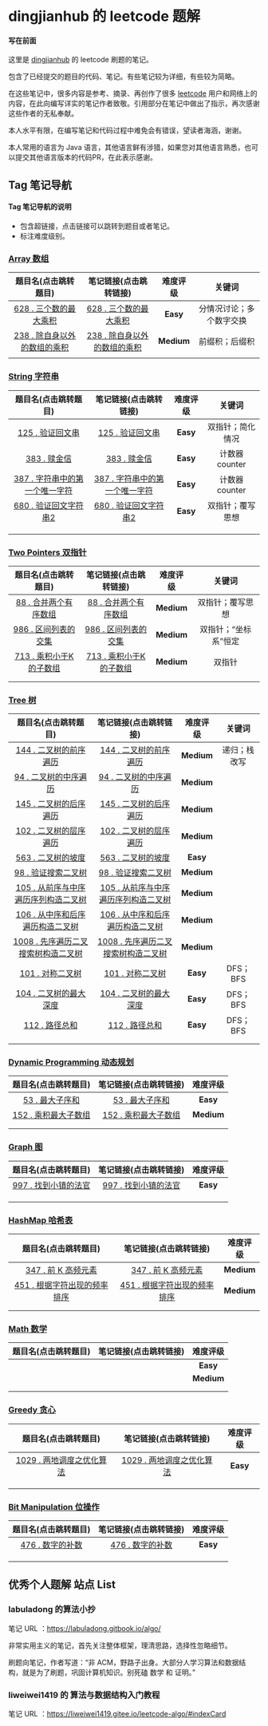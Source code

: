 # dingjianhub 的 leetcode 题解
#### 写在前面

这里是 [dingjianhub](https://github.com/dingjianhub) 的 leetcode 刷题的笔记。

包含了已经提交的题目的代码、笔记。有些笔记较为详细，有些较为简略。

在这些笔记中，很多内容是参考、摘录、再创作了很多 [leetcode](https://leetcode-cn.com) 用户和网络上的内容，在此向编写详实的笔记作者致敬。引用部分在笔记中做出了指示，再次感谢这些作者的无私奉献。

本人水平有限，在编写笔记和代码过程中难免会有错误，望读者海涵，谢谢。

本人常用的语言为 Java 语言，其他语言鲜有涉猎，如果您对其他语言熟悉，也可以提交其他语言版本的代码PR，在此表示感谢。



## Tag 笔记导航

#### Tag 笔记导航的说明

+ 包含超链接，点击链接可以跳转到题目或者笔记。
+ 标注难度级别。

### [Array 数组](https://leetcode-cn.com/tag/array/)

|                     题目名(点击跳转题目)                     |                    笔记链接(点击跳转链接)                    |  难度评级  |          关键词          |
| :----------------------------------------------------------: | :----------------------------------------------------------: | :--------: | :----------------------: |
| [628 . 三个数的最大乘积](https://leetcode-cn.com/problems/maximum-product-of-three-numbers/) | [628 . 三个数的最大乘积](https://github.com/dingjianhub/leetcode/blob/master/Notes/Array%20%E6%95%B0%E7%BB%84/628_MaximumProductOfThreeNumbers_%E4%B8%89%E4%B8%AA%E6%95%B0%E7%9A%84%E6%9C%80%E5%A4%A7%E4%B9%98%E7%A7%AF.md) |  **Easy**  | 分情况讨论；多个数字交换 |
| [238 . 除自身以外的数组的乘积](https://leetcode-cn.com/problems/product-of-array-except-self/) | [238 . 除自身以外的数组的乘积](https://github.com/dingjianhub/leetcode/blob/master/Notes/Array%20%E6%95%B0%E7%BB%84/238_ProductOfArrayExceptSelf_%E9%99%A4%E8%87%AA%E8%BA%AB%E4%BB%A5%E5%A4%96%E7%9A%84%E6%95%B0%E7%BB%84%E7%9A%84%E4%B9%98%E7%A7%AF.md) | **Medium** |      前缀积；后缀积      |
|                                                              |                                                              |            |                          |





### [String 字符串](https://leetcode-cn.com/tag/string/) 

|                     题目名(点击跳转题目)                     |                    笔记链接(点击跳转链接)                    | 难度评级 |      关键词      |
| :----------------------------------------------------------: | :----------------------------------------------------------: | :------: | :--------------: |
| [125 . 验证回文串](https://leetcode-cn.com/problems/valid-palindrome/) | [125 . 验证回文串](https://github.com/dingjianhub/leetcode/blob/master/Notes/String%20%E5%AD%97%E7%AC%A6%E4%B8%B2/125_ValidPalindrome_%E9%AA%8C%E8%AF%81%E5%9B%9E%E6%96%87%E4%B8%B2.md) | **Easy** | 双指针；简化情况 |
| [383 . 赎金信](https://leetcode-cn.com/problems/ransom-note/) | [383 . 赎金信](https://github.com/dingjianhub/leetcode/blob/master/Notes/String%20%E5%AD%97%E7%AC%A6%E4%B8%B2/383_RansomNotes_%E8%B5%8E%E9%87%91%E4%BF%A1.md) | **Easy** |  计数器 counter  |
| [387 . 字符串中的第一个唯一字符](https://leetcode-cn.com/problems/first-unique-character-in-a-string/) | [387 . 字符串中的第一个唯一字符](https://github.com/dingjianhub/leetcode/blob/master/Notes/String%20%E5%AD%97%E7%AC%A6%E4%B8%B2/387_FirstUniqueCharacterInAString_%E5%AD%97%E7%AC%A6%E4%B8%B2%E4%B8%AD%E7%9A%84%E7%AC%AC%E4%B8%80%E4%B8%AA%E5%94%AF%E4%B8%80%E5%AD%97%E7%AC%A6.md) | **Easy** |  计数器 counter  |
| [680 . 验证回文字符串2](https://leetcode-cn.com/problems/valid-palindrome-ii/) | [680 . 验证回文字符串2](https://github.com/dingjianhub/leetcode/blob/master/Notes/String%20%E5%AD%97%E7%AC%A6%E4%B8%B2/680_ValidPalindrome-ii_%E9%AA%8C%E8%AF%81%E5%9B%9E%E6%96%87%E5%AD%97%E7%AC%A6%E4%B8%B22.md) | **Easy** | 双指针；覆写思想 |
|                                                              |                                                              |          |                  |
|                                                              |                                                              |          |                  |
|                                                              |                                                              |          |                  |





### [Two Pointers 双指针](https://leetcode-cn.com/tag/two-pointers/)

|                     题目名(点击跳转题目)                     |                    笔记链接(点击跳转链接)                    |  难度评级  |        关键词        |
| :----------------------------------------------------------: | :----------------------------------------------------------: | :--------: | :------------------: |
| [88 . 合并两个有序数组](https://leetcode-cn.com/problems/merge-sorted-array/) | [88 . 合并两个有序数组](https://github.com/dingjianhub/leetcode/blob/master/Notes/Two%20Pointers%20%E5%8F%8C%E6%8C%87%E9%92%88/88_MergeSortedArray_%E5%90%88%E5%B9%B6%E4%B8%A4%E4%B8%AA%E6%9C%89%E5%BA%8F%E6%95%B0%E7%BB%84.md) | **Medium** |   双指针；覆写思想   |
| [986 . 区间列表的交集](https://leetcode-cn.com/problems/interval-list-intersections/) | [986 . 区间列表的交集](https://github.com/dingjianhub/leetcode/blob/master/Notes/Two%20Pointers%20%E5%8F%8C%E6%8C%87%E9%92%88/986_IntervalListIntersections_%E5%8C%BA%E9%97%B4%E5%88%97%E8%A1%A8%E7%9A%84%E4%BA%A4%E9%9B%86.md) | **Medium** | 双指针；“坐标系”恒定 |
| [713 . 乘积小于K的子数组](https://leetcode-cn.com/problems/subarray-product-less-than-k/) | [713 . 乘积小于K的子数组](https://github.com/dingjianhub/leetcode/blob/master/Notes/Two%20Pointers%20%E5%8F%8C%E6%8C%87%E9%92%88/713_SubarrayProductLessThanK_%E4%B9%98%E7%A7%AF%E5%B0%8F%E4%BA%8EK%E7%9A%84%E5%AD%90%E6%95%B0%E7%BB%84.md) | **Medium** |        双指针        |
|                                                              |                                                              |            |                      |
|                                                              |                                                              |            |                      |





### [Tree 树](https://leetcode-cn.com/tag/tree/)

|                     题目名(点击跳转题目)                     |                    笔记链接(点击跳转链接)                    |  难度评级  |    关键词    |
| :----------------------------------------------------------: | :----------------------------------------------------------: | :--------: | :----------: |
| [144 . 二叉树的前序遍历](https://leetcode-cn.com/problems/binary-tree-preorder-traversal/) | [144 . 二叉树的前序遍历](https://github.com/dingjianhub/leetcode/blob/master/Notes/tree%20%E6%A0%91/144_BinaryTreePreorderTraversal_%E4%BA%8C%E5%8F%89%E6%A0%91%E7%9A%84%E5%89%8D%E5%BA%8F%E9%81%8D%E5%8E%86.md) | **Medium** | 递归；栈改写 |
| [94 . 二叉树的中序遍历](https://leetcode-cn.com/problems/binary-tree-inorder-traversal/) | [94 . 二叉树的中序遍历](https://github.com/dingjianhub/leetcode/blob/master/Notes/tree%20%E6%A0%91/94_BinaryTreeInorderTraversal_%E4%BA%8C%E5%8F%89%E6%A0%91%E7%9A%84%E4%B8%AD%E5%BA%8F%E9%81%8D%E5%8E%86.md) | **Medium** |              |
| [145 . 二叉树的后序遍历](https://leetcode-cn.com/problems/binary-tree-postorder-traversal/) | [145 . 二叉树的后序遍历](https://github.com/dingjianhub/leetcode/blob/master/Notes/tree%20%E6%A0%91/145_BinaryTreePostorderTraversal_%E4%BA%8C%E5%8F%89%E6%A0%91%E7%9A%84%E5%90%8E%E5%BA%8F%E9%81%8D%E5%8E%86.md) | **Medium** |              |
| [102 . 二叉树的层序遍历](https://leetcode-cn.com/problems/binary-tree-level-order-traversal/) | [102 . 二叉树的层序遍历](https://github.com/dingjianhub/leetcode/blob/master/Notes/tree%20%E6%A0%91/102_BinaryTreeLevelOrderTraversal_%E4%BA%8C%E5%8F%89%E6%A0%91%E7%9A%84%E5%B1%82%E5%BA%8F%E9%81%8D%E5%8E%86.md) | **Medium** |              |
| [563 . 二叉树的坡度](https://leetcode-cn.com/problems/binary-tree-tilt/) | [563 . 二叉树的坡度](https://github.com/dingjianhub/leetcode/blob/master/Notes/tree%20%E6%A0%91/563_BinaryTreeTilt_%E4%BA%8C%E5%8F%89%E6%A0%91%E7%9A%84%E5%9D%A1%E5%BA%A6.md) |  **Easy**  |              |
| [98 . 验证搜索二叉树](https://leetcode-cn.com/problems/validate-binary-search-tree/) | [98 . 验证搜索二叉树](https://github.com/dingjianhub/leetcode/blob/master/Notes/tree%20%E6%A0%91/98_ValidateBinarySearchTree_%E9%AA%8C%E8%AF%81%E6%90%9C%E7%B4%A2%E4%BA%8C%E5%8F%89%E6%A0%91.md) | **Medium** |              |
| [105 . 从前序与中序遍历序列构造二叉树](https://leetcode-cn.com/problems/construct-binary-tree-from-preorder-and-inorder-traversal/) | [105 . 从前序与中序遍历序列构造二叉树](https://github.com/dingjianhub/leetcode/blob/master/Notes/tree%20%E6%A0%91/105_ConstructBinaryTreeFromPreorderAndInorderTraversal_%E4%BB%8E%E5%89%8D%E5%BA%8F%E4%B8%8E%E4%B8%AD%E5%BA%8F%E9%81%8D%E5%8E%86%E5%BA%8F%E5%88%97%E6%9E%84%E9%80%A0%E4%BA%8C%E5%8F%89%E6%A0%91.md) | **Medium** |              |
| [106 . 从中序和后序遍历构造二叉树](https://leetcode-cn.com/problems/construct-binary-tree-from-inorder-and-postorder-traversal/) | [106 . 从中序和后序遍历构造二叉树](https://github.com/dingjianhub/leetcode/blob/master/Notes/tree%20%E6%A0%91/106_ConstructBinaryTreeFromInorderAndPostorderTraversal_%E4%BB%8E%E4%B8%AD%E5%BA%8F%E5%92%8C%E5%90%8E%E5%BA%8F%E9%81%8D%E5%8E%86%E6%9E%84%E9%80%A0%E4%BA%8C%E5%8F%89%E6%A0%91.md) | **Medium** |              |
| [1008 . 先序遍历二叉搜索树构造二叉树](https://leetcode-cn.com/problems/construct-binary-search-tree-from-preorder-traversal/) | [1008 . 先序遍历二叉搜索树构造二叉树](https://github.com/dingjianhub/leetcode/blob/master/Notes/tree%20%E6%A0%91/1008_ConstructBinarySearchTreeFromPreorderTraversal_%E5%85%88%E5%BA%8F%E9%81%8D%E5%8E%86%E4%BA%8C%E5%8F%89%E6%90%9C%E7%B4%A2%E6%A0%91%E6%9E%84%E9%80%A0%E4%BA%8C%E5%8F%89%E6%A0%91.md) | **Medium** |              |
| [101 . 对称二叉树](https://leetcode-cn.com/problems/symmetric-tree/) | [101 . 对称二叉树](https://github.com/dingjianhub/leetcode/blob/master/Notes/tree%20%E6%A0%91/101_SymmetricTree_%E5%AF%B9%E7%A7%B0%E4%BA%8C%E5%8F%89%E6%A0%91.md) |  **Easy**  |   DFS；BFS   |
| [104 . 二叉树的最大深度](https://leetcode-cn.com/problems/maximum-depth-of-binary-tree/) | [104 . 二叉树的最大深度](https://github.com/dingjianhub/leetcode/blob/master/Notes/tree%20%E6%A0%91/104_MaximumDepthOfBinaryTree_%E4%BA%8C%E5%8F%89%E6%A0%91%E7%9A%84%E6%9C%80%E5%A4%A7%E6%B7%B1%E5%BA%A6.md) |  **Easy**  |   DFS；BFS   |
| [112 . 路径总和](https://leetcode-cn.com/problems/path-sum/) | [112 . 路径总和](https://github.com/dingjianhub/leetcode/blob/master/Notes/tree%20%E6%A0%91/112_PathSum_%E8%B7%AF%E5%BE%84%E6%80%BB%E5%92%8C.md) |  **Easy**  |   DFS；BFS   |
|                                                              |                                                              |            |              |
|                                                              |                                                              |            |              |





### [Dynamic Programming 动态规划](https://leetcode-cn.com/tag/dynamic-programming/) 

|                     题目名(点击跳转题目)                     |                    笔记链接(点击跳转链接)                    |  难度评级  |
| :----------------------------------------------------------: | :----------------------------------------------------------: | :--------: |
| [53 . 最大子序和](https://leetcode-cn.com/problems/maximum-subarray/) | [53 . 最大子序和](https://github.com/dingjianhub/leetcode/blob/master/Notes/Dynamic%20Programming%20%E5%8A%A8%E6%80%81%E8%A7%84%E5%88%92/53_MaximumSubarray_%E6%9C%80%E5%A4%A7%E5%AD%90%E5%BA%8F%E5%92%8C.md) |  **Easy**  |
| [152 . 乘积最大子数组](https://leetcode-cn.com/problems/maximum-product-subarray/) | [152 . 乘积最大子数组](https://github.com/dingjianhub/leetcode/blob/master/Notes/Dynamic%20Programming%20%E5%8A%A8%E6%80%81%E8%A7%84%E5%88%92/152_MaximumProductSubarray_%E4%B9%98%E7%A7%AF%E6%9C%80%E5%A4%A7%E5%AD%90%E6%95%B0%E7%BB%84.md) | **Medium** |
|                                                              |                                                              |            |
|                                                              |                                                              |            |





### [Graph 图](https://leetcode-cn.com/tag/graph/)

|                     题目名(点击跳转题目)                     |                    笔记链接(点击跳转链接)                    | 难度评级 |
| :----------------------------------------------------------: | :----------------------------------------------------------: | :------: |
| [997 . 找到小镇的法官](https://leetcode-cn.com/problems/find-the-town-judge/) | [997 . 找到小镇的法官](https://github.com/dingjianhub/leetcode/blob/master/Notes/Graph%20%E5%9B%BE/997_FindTheTownJudge_%E6%89%BE%E5%88%B0%E5%B0%8F%E9%95%87%E7%9A%84%E6%B3%95%E5%AE%98.md) | **Easy** |
|                                                              |                                                              |          |
|                                                              |                                                              |          |
|                                                              |                                                              |          |





### [HashMap 哈希表](https://leetcode-cn.com/tag/hash-table/)

|                     题目名(点击跳转题目)                     |                    笔记链接(点击跳转链接)                    |  难度评级  |
| :----------------------------------------------------------: | :----------------------------------------------------------: | :--------: |
| [347 . 前 K 高频元素](https://leetcode.com/problems/top-k-frequent-elements/) | [347 . 前 K 高频元素](https://github.com/dingjianhub/leetcode/blob/master/Notes/HashMap%20%E5%93%88%E5%B8%8C%E8%A1%A8/347_TopKFrequentElements_%E5%89%8D%20K%20%E4%B8%AA%E9%AB%98%E9%A2%91%E5%85%83%E7%B4%A0.md) | **Medium** |
| [451 . 根据字符出现的频率排序](https://leetcode-cn.com/problems/sort-characters-by-frequency/) | [451 . 根据字符出现的频率排序](https://github.com/dingjianhub/leetcode/blob/master/Notes/HashMap%20%E5%93%88%E5%B8%8C%E8%A1%A8/451_SortCharactersByFrequency_%E6%A0%B9%E6%8D%AE%E5%AD%97%E7%AC%A6%E5%87%BA%E7%8E%B0%E7%9A%84%E9%A2%91%E7%8E%87%E6%8E%92%E5%BA%8F.md) | **Medium** |
|                                                              |                                                              |            |
|                                                              |                                                              |            |





### [Math 数学](https://leetcode-cn.com/tag/math/)

| 题目名(点击跳转题目) | 笔记链接(点击跳转链接) |  难度评级  |
| :------------------: | :--------------------: | :--------: |
|                      |                        |  **Easy**  |
|                      |                        | **Medium** |
|                      |                        |            |
|                      |                        |            |





### [Greedy 贪心](https://leetcode-cn.com/tag/greedy/)

|                     题目名(点击跳转题目)                     |                    笔记链接(点击跳转链接)                    | 难度评级 |
| :----------------------------------------------------------: | :----------------------------------------------------------: | :------: |
| [1029 . 两地调度之优化算法](https://leetcode-cn.com/problems/two-city-scheduling/) | [1029 . 两地调度之优化算法](https://github.com/dingjianhub/leetcode/blob/master/Notes/Greedy%20%E8%B4%AA%E5%BF%83/1029_TwoCityScheduling_%E4%B8%A4%E5%9C%B0%E8%B0%83%E5%BA%A6%E4%B9%8B%E4%BC%98%E5%8C%96%E7%AE%97%E6%B3%95.md) | **Easy** |
|                                                              |                                                              |          |
|                                                              |                                                              |          |
|                                                              |                                                              |          |





### [Bit Manipulation 位操作](https://leetcode.com/tag/bit-manipulation/)

|                     题目名(点击跳转题目)                     |                    笔记链接(点击跳转链接)                    | 难度评级 |
| :----------------------------------------------------------: | :----------------------------------------------------------: | :------: |
| [476 . 数字的补数](https://leetcode-cn.com/problems/number-complement/) | [476 . 数字的补数](https://github.com/dingjianhub/leetcode/blob/master/Notes/Bit%20Manipulation%20%E4%BD%8D%E6%93%8D%E4%BD%9C/476_NumberComplement_%E6%95%B0%E5%AD%97%E7%9A%84%E8%A1%A5%E6%95%B0.md) | **Easy** |
|                                                              |                                                              |          |
|                                                              |                                                              |          |
|                                                              |                                                              |          |









## 优秀个人题解 站点 List

### labuladong 的算法小抄

笔记 URL ：https://labuladong.gitbook.io/algo/

非常实用主义的笔记，首先关注整体框架，理清思路，选择性忽略细节。

刷题向笔记，作者写道：“非 ACM，野路子出身。大部分人学习算法和数据结构，就是为了刷题，巩固计算机知识。别死磕 数学 和 证明。”



### liweiwei1419 的 算法与数据结构入门教程

笔记 URL ：https://liweiwei1419.gitee.io/leetcode-algo/#indexCard





